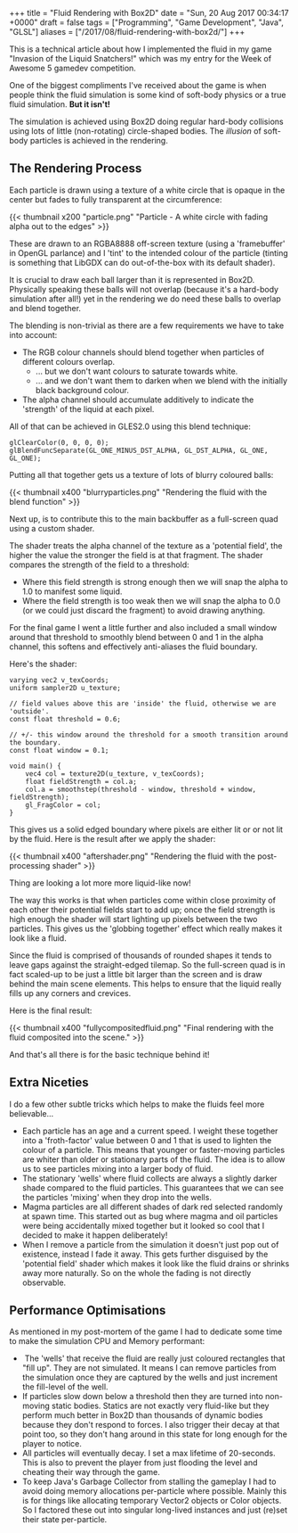+++
title = "Fluid Rendering with Box2D"
date = "Sun, 20 Aug 2017 00:34:17 +0000"
draft = false
tags = ["Programming", "Game Development", "Java", "GLSL"]
aliases = ["/2017/08/fluid-rendering-with-box2d/"]
+++

This is a technical article about how I implemented the fluid in my game "Invasion of the Liquid Snatchers!" which was my entry for the Week of Awesome 5 gamedev competition.

One of the biggest compliments I've received about the game is when people think the fluid simulation is some kind of soft-body physics or a true fluid simulation. **But it isn't!**

The simulation is achieved using Box2D doing regular hard-body collisions using lots of little (non-rotating) circle-shaped bodies. The _illusion_ of soft-body particles is achieved in the rendering.

The Rendering Process
---------------------

Each particle is drawn using a texture of a white circle that is opaque in the center but fades to fully transparent at the circumference:

{{< thumbnail x200 "particle.png" "Particle - A white circle with fading alpha out to the edges" >}}

These are drawn to an RGBA8888 off-screen texture (using a 'framebuffer' in OpenGL parlance) and I 'tint' to the intended colour of the particle (tinting is something that LibGDX can do out-of-the-box with its default shader).

It is crucial to draw each ball larger than it is represented in Box2D. Physically speaking these balls will not overlap (because it's a hard-body simulation after all!) yet in the rendering we do need these balls to overlap and blend together.

The blending is non-trivial as there are a few requirements we have to take into account:

* The RGB colour channels should blend together when particles of different colours overlap.
    * ... but we don't want colours to saturate towards white.
    * ... and we don't want them to darken when we blend with the initially black background colour.
* The alpha channel should accumulate additively to indicate the 'strength' of the liquid at each pixel.

All of that can be achieved in GLES2.0 using this blend technique:

```
glClearColor(0, 0, 0, 0);
glBlendFuncSeparate(GL_ONE_MINUS_DST_ALPHA, GL_DST_ALPHA, GL_ONE, GL_ONE);
```

Putting all that together gets us a texture of lots of blurry coloured balls:

{{< thumbnail x400 "blurryparticles.png" "Rendering the fluid with the blend function" >}}

Next up, is to contribute this to the main backbuffer as a full-screen quad using a custom shader.

The shader treats the alpha channel of the texture as a 'potential field', the higher the value the stronger the field is at that fragment. The shader compares the strength of the field to a threshold:

* Where this field strength is strong enough then we will snap the alpha to 1.0 to manifest some liquid.
* Where the field strength is too weak then we will snap the alpha to 0.0 (or we could just discard the fragment) to avoid drawing anything.

For the final game I went a little further and also included a small window around that threshold to smoothly blend between 0 and 1 in the alpha channel, this softens and effectively anti-aliases the fluid boundary.

Here's the shader:

```
varying vec2 v_texCoords;
uniform sampler2D u_texture;

// field values above this are 'inside' the fluid, otherwise we are 'outside'.
const float threshold = 0.6;

// +/- this window around the threshold for a smooth transition around the boundary.
const float window = 0.1;

void main() {
    vec4 col = texture2D(u_texture, v_texCoords);
    float fieldStrength = col.a;
    col.a = smoothstep(threshold - window, threshold + window, fieldStrength);
    gl_FragColor = col;
}
```

This gives us a solid edged boundary where pixels are either lit or or not lit by the fluid. Here is the result after we apply the shader:

{{< thumbnail x400 "aftershader.png" "Rendering the fluid with the post-processing shader" >}}

Thing are looking a lot more more liquid-like now!

The way this works is that when particles come within close proximity of each other their potential fields start to add up; once the field strength is high enough the shader will start lighting up pixels between the two particles. This gives us the 'globbing together' effect which really makes it look like a fluid.

Since the fluid is comprised of thousands of rounded shapes it tends to leave gaps against the straight-edged tilemap. So the full-screen quad is in fact scaled-up to be just a little bit larger than the screen and is draw behind the main scene elements. This helps to ensure that the liquid really fills up any corners and crevices.

Here is the final result:

{{< thumbnail x400 "fullycompositedfluid.png" "Final rendering with the fluid composited into the scene." >}}

And that's all there is for the basic technique behind it!  

Extra Niceties
--------------

I do a few other subtle tricks which helps to make the fluids feel more believable...

* Each particle has an age and a current speed. I weight these together into a 'froth-factor' value between 0 and 1 that is used to lighten the colour of a particle. This means that younger or faster-moving particles are whiter than older or stationary parts of the fluid. The idea is to allow us to see particles mixing into a larger body of fluid.
* The stationary 'wells' where fluid collects are always a slightly darker shade compared to the fluid particles. This guarantees that we can see the particles 'mixing' when they drop into the wells.
* Magma particles are all different shades of dark red selected randomly at spawn time. This started out as bug where magma and oil particles were being accidentally mixed together but it looked so cool that I decided to make it happen deliberately!
* When I remove a particle from the simulation it doesn't just pop out of existence, instead I fade it away. This gets further disguised by the 'potential field' shader which makes it look like the fluid drains or shrinks away more naturally. So on the whole the fading is not directly observable.

Performance Optimisations
-------------------------

As mentioned in my post-mortem of the game I had to dedicate some time to make the simulation CPU and Memory performant:

*    The 'wells' that receive the fluid are really just coloured rectangles that "fill up". They are not simulated. It means I can remove particles from the simulation once they are captured by the wells and just increment the fill-level of the well.
*   If particles slow down below a threshold then they are turned into non-moving static bodies. Statics are not exactly very fluid-like but they perform much better in Box2D than thousands of dynamic bodies because they don't respond to forces. I also trigger their decay at that point too, so they don't hang around in this state for long enough for the player to notice.
*   All particles will eventually decay. I set a max lifetime of 20-seconds. This is also to prevent the player from just flooding the level and cheating their way through the game.
*   To keep Java's Garbage Collector from stalling the gameplay I had to avoid doing memory allocations per-particle where possible. Mainly this is for things like allocating temporary Vector2 objects or Color objects. So I factored these out into singular long-lived instances and just (re)set their state per-particle.